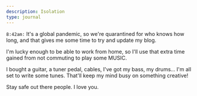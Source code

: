 ```yaml
---
description: Isolation
type: journal
---
```


`8:42am:` It's a global pandemic, so we're quarantined for who knows how long, and that gives me some time to try and update my blog.

I'm lucky enough to be able to work from home, so I'll use that extra time gained from not commuting to play some MUSIC.

I bought a guitar, a tuner pedal, cables, I've got my bass, my drums... I'm all set to write some tunes. That'll keep my mind busy on something creative!

Stay safe out there people. I love you.
